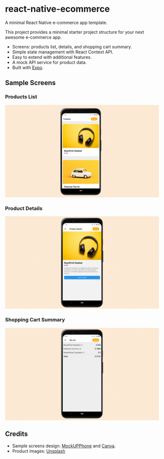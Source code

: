 # react-native-ecommerce
A minimal React Native e-commerce app template.

This project provides a minimal starter project structure for your next awesome e-commerce app. 

- Screens: products list, details, and shopping cart summary.
- Simple state management with React Context API.
- Easy to extend with additional features.
- A mock API service for product data.
- Built with [Expo](https://expo.dev).


## Sample Screens 

### Products List 
![Products List](./docs/productsList.png)

### Product Details
![Product Details](./docs/productDetails.png)

### Shopping Cart Summary
![Shopping Cart Summary](./docs/cart.png)

## Credits

- Sample screens design: [MockUPPhone](https://mockuphone.com) and [Canva](https://www.canva.com).
- Product images: [Unsplash](https://unsplash.com/)


